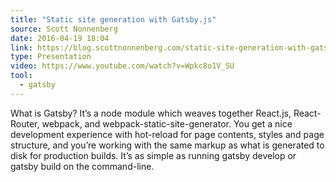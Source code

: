 ```yaml
---
title: "Static site generation with Gatsby.js"
source: Scott Nonnenberg
date: 2016-04-19 18:04
link: https://blog.scottnonnenberg.com/static-site-generation-with-gatsby-js/
type: Presentation
video: https://www.youtube.com/watch?v=Wpkc8o1V_SU
tool:
  - gatsby
---
```

What is Gatsby? It’s a node module which weaves together React.js, React-Router, webpack, and webpack-static-site-generator. You get a nice development experience with hot-reload for page contents, styles and page structure, and you’re working with the same markup as what is generated to disk for production builds. It’s as simple as running gatsby develop or gatsby build on the command-line.





